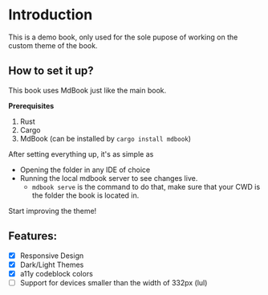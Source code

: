 # Introduction

This is a demo book, only used for the sole pupose of working on the
custom theme of the book.

## How to set it up?

This book uses MdBook just like the main book.

**Prerequisites**
1. Rust
2. Cargo
3. MdBook (can be installed by `cargo install mdbook`)

After setting everything up, it's as simple as
- Opening the folder in any IDE of choice
- Running the local mdbook server to see changes live.
  - `mdbook serve` is the command to do that, make sure that your
  CWD is the folder the book is located in.

Start improving the theme!

## Features:

- [x] Responsive Design
- [x] Dark/Light Themes
- [x] a11y codeblock colors
- [ ] Support for devices smaller than the width of 332px (lul)
